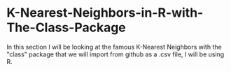 # K-Nearest-Neighbors-in-R-with-The-Class-Package
In this section I will be looking at the famous K-Nearest Neighbors with the "class" package that we will import from github as a .csv file, I will be using R. 
